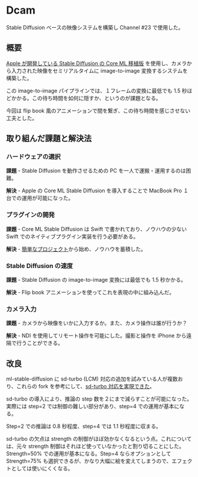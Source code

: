 # Dcam

Stable Diffusion ベースの映像システムを構築し Channel #23 で使用した。

## 概要

[Apple が開発している Stable Diffusion の Core ML 移植版](https://github.com/apple/ml-stable-diffusion) を使用し、カメラから入力された映像をセミリアルタイムに image-to-image 変換するシステムを構築した。

この image-to-image パイプラインでは、１フレームの変換に最低でも 1.5 秒ほどかかる。この待ち時間を如何に隠すか、というのが課題となる。

今回は flip book 風のアニメーションで間を繋ぎ、この待ち時間を感じさせない工夫とした。

## 取り組んだ課題と解決法

### ハードウェアの選択

**課題** - Stable Diffusion を動作させるための PC を一人で運搬・運用するのは困難。

**解決** - Apple の Core ML Stable Diffusion を導入することで MacBook Pro １台での運用が可能になった。

### プラグインの開発

**課題** - Core ML Stable Diffusion は Swift で書かれており、ノウハウの少ない Swift でのネイティブプラグイン実装を行う必要がある。

**解決** - [簡単なプロジェクト](https://github.com/keijiro/UnitySwiftPluginTest)から始め、ノウハウを蓄積した。

### Stable Diffusion の速度

**課題** - Stable Diffusion の image-to-image 変換には最低でも 1.5 秒かかる。

**解決** - Flip book アニメーションを使ってこれを表現の中に組み込んだ。

### カメラ入力

**課題** - カメラから映像をいかに入力するか。また、カメラ操作は誰が行うか？

**解決** - NDI を使用してリモート操作を可能にした。撮影と操作を iPhone から遠隔で行うことができる。

## 改良

ml-stable-diffusion に sd-turbo (LCM) 対応の追加を試みている人が複数おり、これらの fork を参考にして、[sd-turbo 対応を実現できた](https://github.com/keijiro/ml-stable-diffusion)。

sd-turbo の導入により、推論の step 数を２にまで減らすことが可能になった。実際には step=2 では制御の難しい部分があり、step=4 での運用が基本になる。

Step=2 での推論は 0.8 秒程度、step=4 では 1.1 秒程度に収まる。

sd-turbo の欠点は strength の制御がほぼ効かなくなるという点。これについては、元々 strength 制御はそれほど使っていなかったと割り切ることにした。Strength=50% での運用が基本になる。Step=4 ならオプションとして Strength=75% も選択できるが、かなり大幅に絵を変えてしまうので、エフェクトとしては使いにくくなる。
